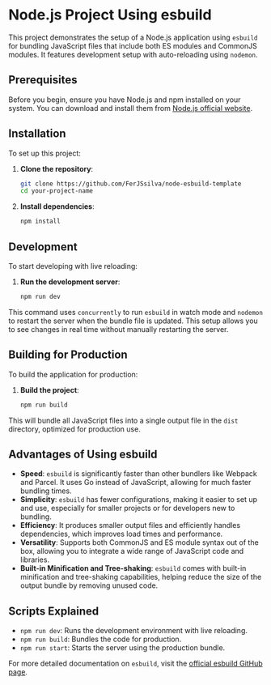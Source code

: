 # Node.js Project Using esbuild

This project demonstrates the setup of a Node.js application using `esbuild` for bundling JavaScript files that include both ES modules and CommonJS modules. It features development setup with auto-reloading using `nodemon`.

## Prerequisites

Before you begin, ensure you have Node.js and npm installed on your system. You can download and install them from [Node.js official website](https://nodejs.org/).

## Installation

To set up this project:

1. **Clone the repository**:
   ```bash
   git clone https://github.com/FerJSsilva/node-esbuild-template
   cd your-project-name
   ```

2. **Install dependencies**:
   ```bash
   npm install
   ```

## Development

To start developing with live reloading:

1. **Run the development server**:
   ```bash
   npm run dev
   ```

This command uses `concurrently` to run `esbuild` in watch mode and `nodemon` to restart the server when the bundle file is updated. This setup allows you to see changes in real time without manually restarting the server.

## Building for Production

To build the application for production:

1. **Build the project**:
   ```bash
   npm run build
   ```

This will bundle all JavaScript files into a single output file in the `dist` directory, optimized for production use.

## Advantages of Using esbuild

- **Speed**: `esbuild` is significantly faster than other bundlers like Webpack and Parcel. It uses Go instead of JavaScript, allowing for much faster bundling times.
- **Simplicity**: `esbuild` has fewer configurations, making it easier to set up and use, especially for smaller projects or for developers new to bundling.
- **Efficiency**: It produces smaller output files and efficiently handles dependencies, which improves load times and performance.
- **Versatility**: Supports both CommonJS and ES module syntax out of the box, allowing you to integrate a wide range of JavaScript code and libraries.
- **Built-in Minification and Tree-shaking**: `esbuild` comes with built-in minification and tree-shaking capabilities, helping reduce the size of the output bundle by removing unused code.

## Scripts Explained

- `npm run dev`: Runs the development environment with live reloading.
- `npm run build`: Bundles the code for production.
- `npm run start`: Starts the server using the production bundle.

For more detailed documentation on `esbuild`, visit the [official esbuild GitHub page](https://github.com/evanw/esbuild).
